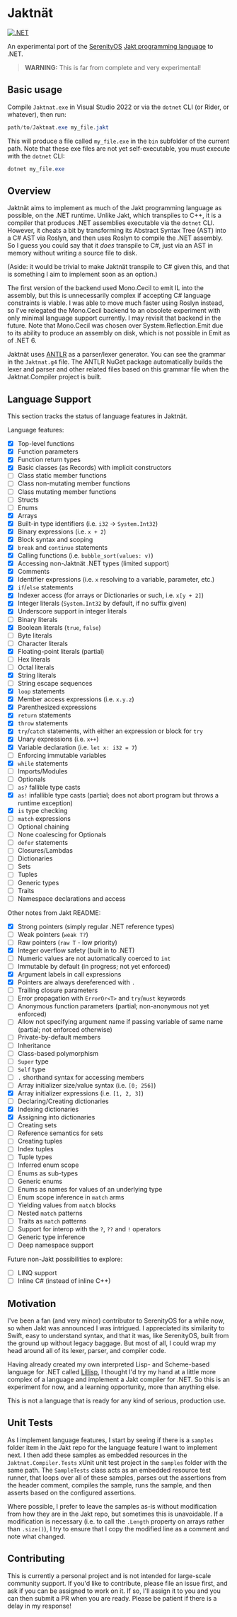 # Jaktnät

[![.NET](https://github.com/paulirwin/jaktnat/actions/workflows/dotnet.yml/badge.svg)](https://github.com/paulirwin/jaktnat/actions/workflows/dotnet.yml)

An experimental port of the [SerenityOS](https://www.serenityos.org/) [Jakt programming language](https://github.com/SerenityOS/jakt) to .NET.

> **WARNING:** This is far from complete and very experimental!

## Basic usage

Compile `Jaktnat.exe` in Visual Studio 2022 or via the `dotnet` CLI (or Rider, or whatever), then run:

```PowerShell
path/to/Jaktnat.exe my_file.jakt
```

This will produce a file called `my_file.exe` in the `bin` subfolder of the current path. 
Note that these exe files are not yet self-executable, you must execute with the `dotnet` CLI:

```PowerShell
dotnet my_file.exe
```

## Overview

Jaktnät aims to implement as much of the Jakt programming language as possible, on the .NET runtime.
Unlike Jakt, which transpiles to C++, it is a compiler that produces .NET assemblies executable via the `dotnet` CLI.
However, it cheats a bit by transforming its Abstract Syntax Tree (AST) into a C# AST via Roslyn, and then uses Roslyn to compile the .NET assembly.
So I guess you could say that it *does* transpile to C#, just via an AST in memory without writing a source file to disk.

(Aside: it would be trivial to make Jaktnät transpile to C# given this, and that is something I aim to implement soon as an option.)

The first version of the backend used Mono.Cecil to emit IL into the assembly, but this is unnecessarily complex if accepting C# language constraints is viable. 
I was able to move much faster using Roslyn instead, so I've relegated the Mono.Cecil backend to an obsolete experiment with only minimal language support currently.
I may revisit that backend in the future.
Note that Mono.Cecil was chosen over System.Reflection.Emit due to its ability to produce an assembly on disk, which is not possible in Emit as of .NET 6.

Jaktnät uses [ANTLR](https://www.antlr.org/) as a parser/lexer generator.
You can see the grammar in the `Jaktnat.g4` file. 
The ANTLR NuGet package automatically builds the lexer and parser and other related files based on this grammar file when the Jaktnat.Compiler project is built.

## Language Support

This section tracks the status of language features in Jaktnät.

Language features:

- [X] Top-level functions
- [X] Function parameters
- [X] Function return types
- [X] Basic classes (as Records) with implicit constructors
- [ ] Class static member functions
- [ ] Class non-mutating member functions
- [ ] Class mutating member functions
- [ ] Structs
- [ ] Enums
- [X] Arrays
- [X] Built-in type identifiers (i.e. `i32` -> `System.Int32`)
- [X] Binary expressions (i.e. `x + 2`)
- [X] Block syntax and scoping
- [X] `break` and `continue` statements
- [X] Calling functions (i.e. `bubble_sort(values: v)`)
- [X] Accessing non-Jaktnät .NET types (limited support)
- [X] Comments
- [X] Identifier expressions (i.e. `x` resolving to a variable, parameter, etc.)
- [X] `if`/`else` statements
- [X] Indexer access (for arrays or Dictionaries or such, i.e. `x[y + 2]`)
- [X] Integer literals (`System.Int32` by default, if no suffix given)
- [X] Underscore support in integer literals
- [ ] Binary literals
- [X] Boolean literals (`true`, `false`)
- [ ] Byte literals
- [ ] Character literals
- [X] Floating-point literals (partial)
- [ ] Hex literals
- [ ] Octal literals
- [X] String literals
- [ ] String escape sequences
- [X] `loop` statements
- [X] Member access expressions (i.e. `x.y.z`)
- [X] Parenthesized expressions
- [X] `return` statements
- [X] `throw` statements
- [X] `try`/`catch` statements, with either an expression or block for `try`
- [X] Unary expressions (i.e. `x++`)
- [X] Variable declaration (i.e. `let x: i32 = 7`)
- [ ] Enforcing immutable variables
- [X] `while` statements
- [ ] Imports/Modules
- [ ] Optionals
- [ ] `as?` fallible type casts
- [X] `as!` infallible type casts (partial; does not abort program but throws a runtime exception)
- [X] `is` type checking
- [ ] `match` expressions
- [ ] Optional chaining
- [ ] None coalescing for Optionals
- [ ] `defer` statements
- [ ] Closures/Lambdas
- [ ] Dictionaries
- [ ] Sets
- [ ] Tuples
- [ ] Generic types
- [ ] Traits
- [ ] Namespace declarations and access

Other notes from Jakt README:

- [X] Strong pointers (simply regular .NET reference types)
- [ ] Weak pointers (`weak T?`)
- [ ] Raw pointers (`raw T` - low priority)
- [X] Integer overflow safety (built in to .NET)
- [ ] Numeric values are not automatically coerced to `int`
- [ ] Immutable by default (in progress; not yet enforced)
- [X] Argument labels in call expressions
- [X] Pointers are always dereferenced with `.`
- [ ] Trailing closure parameters
- [ ] Error propagation with `ErrorOr<T>` and `try`/`must` keywords
- [ ] Anonymous function parameters (partial; non-anonymous not yet enforced)
- [ ] Allow not specifying argument name if passing variable of same name (partial; not enforced otherwise)
- [ ] Private-by-default members
- [ ] Inheritance
- [ ] Class-based polymorphism
- [ ] `Super` type
- [ ] `Self` type
- [ ] `.` shorthand syntax for accessing members
- [ ] Array initializer size/value syntax (i.e. `[0; 256]`)
- [X] Array initializer expressions (i.e. `[1, 2, 3]`)
- [ ] Declaring/Creating dictionaries
- [X] Indexing dictionaries
- [X] Assigning into dictionaries
- [ ] Creating sets
- [ ] Reference semantics for sets
- [ ] Creating tuples
- [ ] Index tuples
- [ ] Tuple types
- [ ] Inferred enum scope
- [ ] Enums as sub-types
- [ ] Generic enums
- [ ] Enums as names for values of an underlying type
- [ ] Enum scope inference in `match` arms
- [ ] Yielding values from `match` blocks
- [ ] Nested `match` patterns
- [ ] Traits as `match` patterns
- [ ] Support for interop with the `?`, `??` and `!` operators
- [ ] Generic type inference
- [ ] Deep namespace support

Future non-Jakt possibilities to explore:
- [ ] LINQ support
- [ ] Inline C# (instead of inline C++)

## Motivation

I've been a fan (and very minor) contributor to SerenityOS for a while now, so when Jakt was announced I was intrigued.
I appreciated its similarity to Swift, easy to understand syntax, and that it was, like SerenityOS, built from the ground up without legacy baggage.
But most of all, I could wrap my head around all of its lexer, parser, and compiler code. 

Having already created my own interpreted Lisp- and Scheme-based language for .NET called [Lillisp](https://github.com/paulirwin/lillisp), 
I thought I'd try my hand at a little more complex of a language and implement a Jakt compiler for .NET. 
So this is an experiment for now, and a learning opportunity, more than anything else.

This is not a language that is ready for any kind of serious, production use.

## Unit Tests

As I implement language features, I start by seeing if there is a `samples` folder item in the Jakt repo for the language feature I want to implement next.
I then add these samples as embedded resources in the `Jaktnat.Compiler.Tests` xUnit unit test project in the `samples` folder with the same path.
The `SampleTests` class acts as an embedded resource test runner, that loops over all of these samples, parses out the assertions from the header comment,
compiles the sample, runs the sample, and then asserts based on the configured assertions.

Where possible, I prefer to leave the samples as-is without modification from how they are in the Jakt repo, but sometimes this is unavoidable.
If a modification is necessary (i.e. to call the `.Length` property on arrays rather than `.size()`), I try to ensure that I copy the modified line as a comment 
and note what changed.

## Contributing

This is currently a personal project and is not intended for large-scale community support.
If you'd like to contribute, please file an issue first, and ask if you can be assigned to work on it. 
If so, I'll assign it to you and you can then submit a PR when you are ready.
Please be patient if there is a delay in my response!
